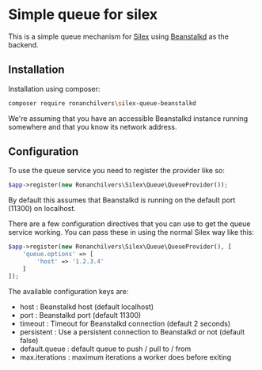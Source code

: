 # Simple queue for silex

This is a simple queue mechanism for [Silex](https://silex.symfony.com/) using [Beanstalkd](http://kr.github.io/beanstalkd/) as the backend.

## Installation

Installation using composer:

```bash
composer require ronanchilvers\silex-queue-beanstalkd
```

We're assuming that you have an accessible Beanstalkd instance running somewhere and that you know its network address.

## Configuration

To use the queue service you need to register the provider like so:

```php
$app->register(new Ronanchilvers\Silex\Queue\QueueProvider());
```

By default this assumes that Beanstalkd is running on the default port (11300) on localhost.

There are a few configuration directives that you can use to get the queue service working. You can pass these in using the normal Silex way like this:

```php
$app->register(new Ronanchilvers\Silex\Queue\QueueProvider(), [
    'queue.options' => [
        'host' => '1.2.3.4'
    ]
]);
```

The available configuration keys are:

 - host : Beanstalkd host (default localhost)
 - port : Beanstalkd port (default 11300)
 - timeout : Timeout for Beanstalkd connection (default 2 seconds)
 - persistent : Use a persistent connection to Beanstalkd or not (default false)
 - default.queue : default queue to push / pull to / from
 - max.iterations : maximum iterations a worker does before exiting
